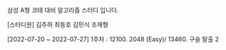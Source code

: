 삼성 A형 코테 대비 알고리즘 스터디 입니다.

[스터디원]
김주하 최동호 김민식 조재형

[2022-07-20 ~ 2022-07-27] 1주차 : 12100. 2048 (Easy)/ 13460. 구슬 탈출 2
